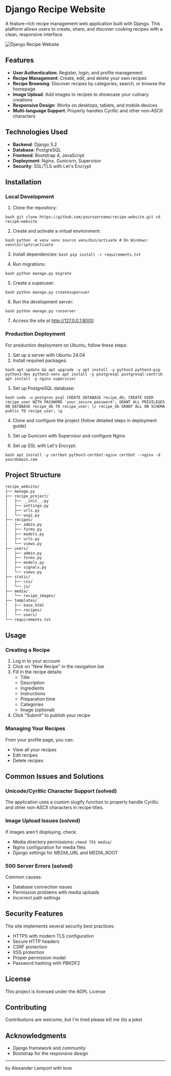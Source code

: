 # Django Recipe Website

A feature-rich recipe management web application built with Django. This platform allows users to create, share, and discover cooking recipes with a clean, responsive interface.

![Django Recipe Website](https://recipes.keepsolve.ru/static/img/logo.png)

## Features

- **User Authentication**: Register, login, and profile management
- **Recipe Management**: Create, edit, and delete your own recipes
- **Recipe Browsing**: Discover recipes by categories, search, or browse the homepage
- **Image Upload**: Add images to recipes to showcase your culinary creations
- **Responsive Design**: Works on desktops, tablets, and mobile devices
- **Multi-language Support**: Properly handles Cyrillic and other non-ASCII characters

## Technologies Used

- **Backend**: Django 5.2
- **Database**: PostgreSQL
- **Frontend**: Bootstrap 4, JavaScript
- **Deployment**: Nginx, Gunicorn, Supervisor
- **Security**: SSL/TLS with Let's Encrypt

## Installation

### Local Development

1. Clone the repository:

`bash git clone https://github.com/yourusername/recipe-website.git cd recipe-website`

2. Create and activate a virtual environment:

`bash python -m venv venv source venv/bin/activate # On Windows: venv\Scripts\activate`

3. Install dependencies:
`bash pip install -r requirements.txt`

4. Run migrations:

`bash python manage.py migrate`

5. Create a superuser:

`bash python manage.py createsuperuser`

6. Run the development server:

`bash python manage.py runserver`

7. Access the site at http://127.0.0.1:8000

### Production Deployment

For production deployment on Ubuntu, follow these steps:

1. Set up a server with Ubuntu 24.04
2. Install required packages:

`bash apt update && apt upgrade -y apt install -y python3 python3-pip python3-dev python3-venv apt install -y postgresql postgresql-contrib apt install -y nginx supervisor`

3. Set up PostgreSQL database:

`bash sudo -u postgres psql CREATE DATABASE recipe_db; CREATE USER recipe_user WITH PASSWORD 'your_secure_password'; GRANT ALL PRIVILEGES ON DATABASE recipe_db TO recipe_user; \c recipe_db GRANT ALL ON SCHEMA public TO recipe_user; \q`

4. Clone and configure the project (follow detailed steps in deployment guide)

5. Set up Gunicorn with Supervisor and configure Nginx

6. Set up SSL with Let's Encrypt:

`bash apt install -y certbot python3-certbot-nginx certbot --nginx -d yourdomain.com`

## Project Structure
``` bash
recipe_website/
├── manage.py
├── recipe_project/
│   ├── __init__.py
│   ├── settings.py
│   ├── urls.py
│   └── wsgi.py
├── recipes/
│   ├── admin.py
│   ├── forms.py
│   ├── models.py
│   ├── urls.py
│   └── views.py
├── users/
│   ├── admin.py
│   ├── forms.py
│   ├── models.py
│   ├── signals.py
│   └── views.py
├── static/
│   ├── css/
│   └── js/
├── media/
│   └── recipe_images/
├── templates/
│   ├── base.html
│   ├── recipes/
│   └── users/
└── requirements.txt
```

## Usage

### Creating a Recipe

1. Log in to your account
2. Click on "New Recipe" in the navigation bar
3. Fill in the recipe details:
   - Title
   - Description
   - Ingredients
   - Instructions
   - Preparation time
   - Categories
   - Image (optional)
4. Click "Submit" to publish your recipe

### Managing Your Recipes

From your profile page, you can:
- View all your recipes
- Edit recipes
- Delete recipes

## Common Issues and Solutions

### Unicode/Cyrillic Character Support (solved)
The application uses a custom slugify function to properly handle Cyrillic and other non-ASCII characters in recipe titles.

### Image Upload Issues (solved)
If images aren't displaying, check:
- Media directory permissions: `chmod 755 media/`
- Nginx configuration for media files
- Django settings for MEDIA_URL and MEDIA_ROOT

### 500 Server Errors (solved)
Common causes:
- Database connection issues
- Permission problems with media uploads
- Incorrect path settings

## Security Features

The site implements several security best practices:
- HTTPS with modern TLS configuration
- Secure HTTP headers
- CSRF protection
- XSS protection
- Proper permission model
- Password hashing with PBKDF2

## License

This project is licensed under the AGPL License

## Contributing

Contributions are welcome, but I'm tired please kill me (its a joke)

## Acknowledgments

- Django framework and community
- Bootstrap for the responsive design

---

by Alexander Lemport with love